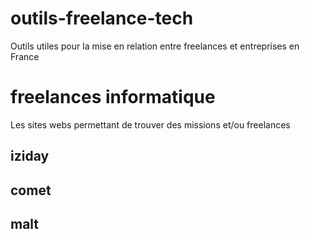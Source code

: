 # outils-freelance-tech
Outils utiles pour la mise en relation entre freelances et entreprises en France

# freelances informatique
Les sites webs permettant de trouver des missions et/ou freelances
## iziday

## comet

## malt

